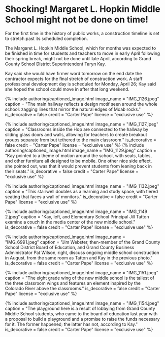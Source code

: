 # Shocking! Margaret L. Hopkin Middle School might not be done on time!

For the first time in the history of public works, a construction timeline is set to stretch past its scheduled completion.

The Margaret L. Hopkin Middle School, which for months was expected to be finished in time for students and teachers to move in early April following their spring break, might not be done until late April, according to Grand County School District Superintendent Taryn Kay.

Kay said she would have firmer word tomorrow on the end date the contractor expects for the final stretch of construction work. A staff professional development day is scheduled for Monday, April 26; Kay said she hoped the school could move in after that long weekend.

{% include authoring/captioned_image.html
    image_name = "IMG_1126.jpeg"
    caption = "The main hallway reflects a design motif seen around the whole school: zagging lines that mirror the natural edges of Moab rocks."
    is_decorative = false
    credit = "Carter Pape"
    license = "exclusive use"
%}

{% include authoring/captioned_image.html
    image_name = "IMG_1127.jpeg"
    caption = "Classrooms inside the Hop are connected to the hallway by sliding glass doors and walls, allowing for teachers to create breakout groups separate from but tethered to the main classroom."
    is_decorative = false
    credit = "Carter Pape"
    license = "exclusive use"
%}
{% include authoring/captioned_image.html
    image_name = "IMG_1129.jpeg"
    caption = "Kay pointed to a theme of motion around the school, with seats, tables, and other furniture all designed to be mobile. One other nice side effect, she pointed out, was that it would prevent students from leaning back in their seats."
    is_decorative = false
    credit = "Carter Pape"
    license = "exclusive use"
%}

{% include authoring/captioned_image.html
    image_name = "IMG_1132.jpeg"
    caption = "This stairwell doubles as a learning and study space, with tiered seating that faces a wall of monitors."
    is_decorative = false
    credit = "Carter Pape"
    license = "exclusive use"
%}

{% include authoring/captioned_image.html
    image_name = "IMG_1149 2.jpeg"
    caption = "Kay, left, and Elementary School Principal Jill Tatton examine a couch in the media center of the new middle school."
    is_decorative = false
    credit = "Carter Pape"
    license = "exclusive use"
%}

{% include authoring/captioned_image.html
    image_name = "IMG_6991.jpeg"
    caption = "Jim Webster, then-member of the Grand County School District Board of Education, and Grand County Business Administrator Pat Wilson, right, discuss ongoing middle school construction in August, from the same room as Tatton and Kay in the previous photo."
    is_decorative = false
    credit = "Carter Pape"
    license = "exclusive use"
%}

{% include authoring/captioned_image.html
    image_name = "IMG_1151.jpeg"
    caption = "The eight grade wing of the new middle school is the tallest of the three classroom wings and features an element inspired by the Colorado River above the classrooms."
    is_decorative = false
    credit = "Carter Pape"
    license = "exclusive use"
%}

{% include authoring/captioned_image.html
    image_name = "IMG_1154.jpeg"
    caption = "The playground here is a result of lobbying from Grand County Middle School students, who came to the board of education last year with a proposal to build a playground and a promise to raise the funds necessary for it. The former happened; the latter has not, according to Kay."
    is_decorative = false
    credit = "Carter Pape"
    license = "exclusive use"
%}
